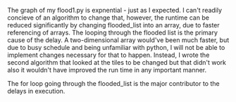 
The graph of my flood1.py is expnential - just as I expected. I can't readily concieve
of an algorithm to change that, however, the runtime can be reduced significantly by changing
flooded_list into an array, due to faster referencing of arrays. The looping through 
the flooded list is the primary cause of the delay. A two-dimensional array would've been
much faster, but due to busy schedule and being unfamiliar with python, I will not be able
to implement changes necessary for that to happen. Instead, I wrote the second algorithm
that looked at the tiles to be changed but that didn't work also it wouldn't have improved
the run time in any important manner.


The for loop going through the flooded_list is the major contributor to the delays in execution.
